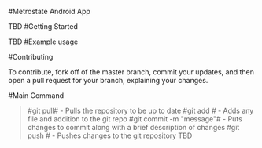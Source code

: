 #Metrostate Android App

TBD
#Getting Started

TBD
#Example usage


#Contributing

To contribute, fork off of the master branch, commit your updates, and then open a pull request for your branch, explaining your changes.

#Main Command
>#git pull# - Pulls the repository to be up to date
>#git add # - Adds any file and addition to the git repo
>#git commit -m "message"# - Puts changes to commit along with a brief description of changes
>#git push # - Pushes changes to the git repository
TBD
